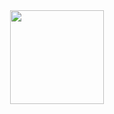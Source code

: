 <div id="header" align="center">
  <img src="https://i.giphy.com/media/v1.Y2lkPTc5MGI3NjExYWJiMm5rcDB1N2cybXJzcm5uYTU5cXFpaHZsdjgwbnlrdHl5aDV1biZlcD12MV9pbnRlcm5hbF9naWZfYnlfaWQmY3Q9Zw/wr82LOt9GX2RXc5Zf2/giphy.gif" width="150"/>
</div>

<!--
**MiguelLaura/MiguelLaura** is a ✨ _special_ ✨ repository because its `README.md` (this file) appears on your GitHub profile.

Here are some ideas to get you started:

- 🔭 I’m currently working on ...
- 🌱 I’m currently learning ...
- 👯 I’m looking to collaborate on ...
- 🤔 I’m looking for help with ...
- 💬 Ask me about ...
- 📫 How to reach me: ...
- 😄 Pronouns: ...
- ⚡ Fun fact: ...
-->
